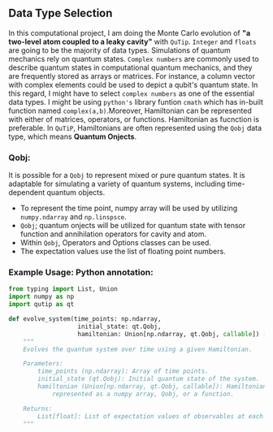 ## Data Type Selection

In this computational project, I am doing the Monte Carlo evolution of **"a two-level atom coupled to a leaky cavity"** with `QuTip`. `Integer` and `floats` are going to be the majority of data types. Simulations of quantum mechanics rely on quantum states. `Complex numbers` are commonly used to describe quantum states in computational quantum mechanics, and they are frequently stored as arrays or matrices. For instance, a column vector with complex elements could be used to depict a qubit's quantum state. In this regard, I might have to select `complex numbers` as one of the essential data types. I might be using `python's` library funtion `cmath` which has in-built function named `complex(a,b)`.Moreover, Hamiltonian can be represented with either of matrices, operators, or functions. Hamiltonian as fucnction is preferable. In `QuTiP`, Hamiltonians are often represented using the `Qobj` data type, which means **Quantum Onjects**.

### Qobj:
It is possible for a `Qobj` to represent mixed or pure quantum states. It is adaptable for simulating a variety of quantum systems, including time-dependent quantum objects.

- To represent the time point, numpy array will be used by utilizing `numpy.ndarray` and `np.linspsce`.
- `Qobj`; quantum onjects will be utilized for quantum state with tensor function and annihilation operators for cavity and atom.
- Within `Qobj`, Operators  and Options classes can be used.
- The expectation values use the list of floating point numbers.

### Example Usage: Python annotation:
```python
from typing import List, Union
import numpy as np
import qutip as qt

def evolve_system(time_points: np.ndarray,
                   initial_state: qt.Qobj,
                   hamiltonian: Union[np.ndarray, qt.Qobj, callable]) -> List[float]:
    """
    Evolves the quantum system over time using a given Hamiltonian.

    Parameters:
        time_points (np.ndarray): Array of time points.
        initial_state (qt.Qobj): Initial quantum state of the system.
        hamiltonian (Union[np.ndarray, qt.Qobj, callable]): Hamiltonian of the system,
            represented as a numpy array, Qobj, or a function.

    Returns:
        List[float]: List of expectation values of observables at each time point.
    """
```
